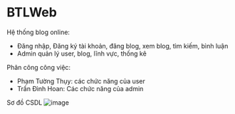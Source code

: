 # BTLWeb


Hệ thống blog online:
- Đăng nhập, Đăng ký tài khoản, đăng blog, xem blog, tìm kiếm, bình luận
- Admin quản lý user, blog, lĩnh vực, thống kê

Phân công công việc:
- Phạm Tường Thụy: các chức năng của user
- Trần Đình Hoan: Các chức năng của admin

Sơ đồ CSDL
![image](https://user-images.githubusercontent.com/91577400/171417752-677c67fd-c0b5-4d56-b05e-fbcc71496d30.png)




